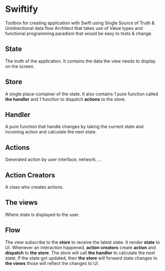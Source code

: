 # Swiftify

Toolbox for creating application with Swift using Single Source of Truth & Unidirectional data flow Architect that takes use of Value types and functional programming paradism that would be easy to tests & change.

## State

The truth of the application. It contains the data the view needs to display on the screen.

## Store

A single place-container of the state. It also contains 1 pure function called **the handler** and 1 function to dispatch **actions** to the store.

## Handler
 
A pure function that handle changes by taking the current state and incoming action and calculate the next state.

## Actions

Generated action by user interface, network, ...

## Action Creators

A class who creates actions.

## The views

Where state is displayed to the user.


## Flow

The view subscribe to the **store** to receive the latest state. It render **state** to UI. Whenever an interaction happened, **action creators** create **action** and **dispatch** to **the store**. The store will call **the handler** to calculate the next state. If the state got updated, then **the store** will forward state changes to **the views** those will reflect the changes to UI.



